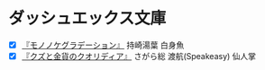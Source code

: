 # ダッシュエックス文庫

* [x] [『モノノケグラデーション』](http://www.amazon.co.jp/dp/4086310279/&tag=ikuyainfo-22) 持崎湯葉 白身魚
* [x] [『クズと金貨のクオリディア』](http://www.amazon.co.jp/dp/4086310244/&tag=ikuyainfo-22) さがら総 渡航(Speakeasy) 仙人掌

